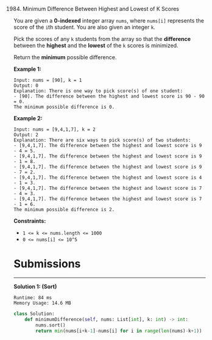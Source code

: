 1984. Minimum Difference Between Highest and Lowest of K Scores

You are given a **0-indexed** integer array `nums`, where `nums[i]` represents the score of the `i`th student. You are also given an integer `k`.

Pick the scores of any `k` students from the array so that the **difference** between the **highest** and the **lowest** of the `k` scores is minimized.

Return the **minimum** possible difference.

 

**Example 1:**
```
Input: nums = [90], k = 1
Output: 0
Explanation: There is one way to pick score(s) of one student:
- [90]. The difference between the highest and lowest score is 90 - 90 = 0.
The minimum possible difference is 0.
```

**Example 2:**
```
Input: nums = [9,4,1,7], k = 2
Output: 2
Explanation: There are six ways to pick score(s) of two students:
- [9,4,1,7]. The difference between the highest and lowest score is 9 - 4 = 5.
- [9,4,1,7]. The difference between the highest and lowest score is 9 - 1 = 8.
- [9,4,1,7]. The difference between the highest and lowest score is 9 - 7 = 2.
- [9,4,1,7]. The difference between the highest and lowest score is 4 - 1 = 3.
- [9,4,1,7]. The difference between the highest and lowest score is 7 - 4 = 3.
- [9,4,1,7]. The difference between the highest and lowest score is 7 - 1 = 6.
The minimum possible difference is 2.
```

**Constraints:**

* `1 <= k <= nums.length <= 1000`
* `0 <= nums[i] <= 10^5`

# Submissions
---
**Solution 1: (Sort)**
```
Runtime: 84 ms
Memory Usage: 14.6 MB
```
```python
class Solution:
    def minimumDifference(self, nums: List[int], k: int) -> int:
        nums.sort()
        return min(nums[i+k-1]-nums[i] for i in range(len(nums)-k+1))
```
